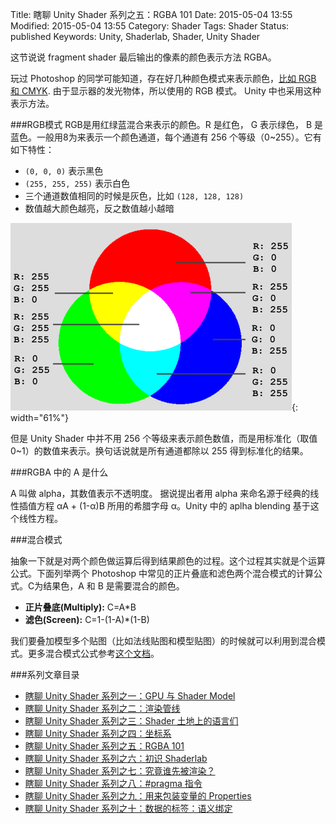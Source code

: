 Title: 瞎聊 Unity Shader 系列之五：RGBA 101
Date: 2015-05-04 13:55
Modified: 2015-05-04 13:55
Category: Shader
Tags: Shader
Status: published
Keywords: Unity, Shaderlab, Shader, Unity Shader

这节说说 fragment shader 最后输出的像素的颜色表示方法 RGBA。

玩过 Photoshop 的同学可能知道，存在好几种颜色模式来表示颜色，[比如 RGB 和 CMYK](http://baike.baidu.com/view/1139658.htm). 由于显示器的发光物体，所以使用的 RGB 模式。
Unity 中也采用这种表示方法。

###RGB模式
RGB是用红绿蓝混合来表示的颜色。R 是红色， G 表示绿色， B 是蓝色。一般用8为来表示一个颜色通道，每个通道有 256 个等级（0~255）。它有如下特性：

- `(0, 0, 0)` 表示黑色
- `(255, 255, 255)` 表示白色
- 三个通道数值相同的时候是灰色，比如 `(128, 128, 128)`
- 数值越大颜色越亮，反之数值越小越暗

![RGB](images/Shader/5/rgb.png){: width="61%"}

但是 Unity Shader 中并不用 256 个等级来表示颜色数值，而是用标准化（取值0~1）的数值来表示。换句话说就是所有通道都除以 255 得到标准化的结果。

###RGBA 中的 A 是什么

A 叫做 alpha，其数值表示不透明度。 据说提出者用 alpha 来命名源于经典的线性插值方程 αA + (1-α)B 所用的希腊字母 α。Unity 中的 aplha blending 基于这个线性方程。

###混合模式

抽象一下就是对两个颜色做运算后得到结果颜色的过程。这个过程其实就是个运算公式。下面列举两个 Photoshop 中常见的正片叠底和滤色两个混合模式的计算公式。C为结果色，A 和 B 是需要混合的颜色。

- **正片叠底(Multiply):** C=A*B
- **滤色(Screen):** C=1-(1-A)*(1-B)


我们要叠加模型多个贴图（比如法线贴图和模型贴图）的时候就可以利用到混合模式。更多混合模式公式参考[这个文档](http://wenku.baidu.com/view/da9d22d9ad51f01dc281f1f9.html)。

###系列文章目录
- [瞎聊 Unity Shader 系列之一：GPU 与 Shader Model]({filename}/Shader_1.md)
- [瞎聊 Unity Shader 系列之二：渲染管线]({filename}/Shader_2.md)
- [瞎聊 Unity Shader 系列之三：Shader 土地上的语言们]({filename}/Shader_3.md)
- [瞎聊 Unity Shader 系列之四：坐标系]({filename}/Shader_4.md)
- [瞎聊 Unity Shader 系列之五：RGBA 101]({filename}/Shader_5.md)
- [瞎聊 Unity Shader 系列之六：初识 Shaderlab]({filename}/Shader_6.md)
- [瞎聊 Unity Shader 系列之七：究竟谁先被渲染？]({filename}/Shader_7.md)
- [瞎聊 Unity Shader 系列之八：#pragma 指令]({filename}/Shader_8.md)
- [瞎聊 Unity Shader 系列之九：用来包装变量的 Properties]({filename}/Shader_9.md)
- [瞎聊 Unity Shader 系列之十：数据的标签：语义绑定]({filename}/Shader_10.md)
